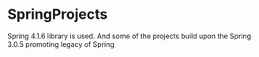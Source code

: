 # SpringProjects
Spring 4.1.6  library is used. And some of the projects build upon the Spring 3.0.5 promoting legacy of Spring
